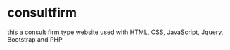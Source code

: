 # consultfirm
this a consult firm type website used with HTML, CSS, JavaScript, Jquery, Bootstrap and PHP
